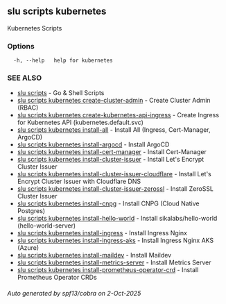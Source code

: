 ## slu scripts kubernetes

Kubernetes Scripts

### Options

```
  -h, --help   help for kubernetes
```

### SEE ALSO

* [slu scripts](slu_scripts.md)	 - Go & Shell Scripts
* [slu scripts kubernetes create-cluster-admin](slu_scripts_kubernetes_create-cluster-admin.md)	 - Create Cluster Admin (RBAC)
* [slu scripts kubernetes create-kubernetes-api-ingress](slu_scripts_kubernetes_create-kubernetes-api-ingress.md)	 - Create Ingress for Kubernetes API (kubernetes.default.svc)
* [slu scripts kubernetes install-all](slu_scripts_kubernetes_install-all.md)	 - Install All (Ingress, Cert-Manager, ArgoCD)
* [slu scripts kubernetes install-argocd](slu_scripts_kubernetes_install-argocd.md)	 - Install ArgoCD
* [slu scripts kubernetes install-cert-manager](slu_scripts_kubernetes_install-cert-manager.md)	 - Install Cert-Manager
* [slu scripts kubernetes install-cluster-issuer](slu_scripts_kubernetes_install-cluster-issuer.md)	 - Install Let's Encrypt Cluster Issuer
* [slu scripts kubernetes install-cluster-issuer-cloudflare](slu_scripts_kubernetes_install-cluster-issuer-cloudflare.md)	 - Install Let's Encrypt Cluster Issuer with Cloudflare DNS
* [slu scripts kubernetes install-cluster-issuer-zerossl](slu_scripts_kubernetes_install-cluster-issuer-zerossl.md)	 - Install ZeroSSL Cluster Issuer
* [slu scripts kubernetes install-cnpg](slu_scripts_kubernetes_install-cnpg.md)	 - Install CNPG (Cloud Native Postgres)
* [slu scripts kubernetes install-hello-world](slu_scripts_kubernetes_install-hello-world.md)	 - Install sikalabs/hello-world (hello-world-server)
* [slu scripts kubernetes install-ingress](slu_scripts_kubernetes_install-ingress.md)	 - Install Ingress Nginx
* [slu scripts kubernetes install-ingress-aks](slu_scripts_kubernetes_install-ingress-aks.md)	 - Install Ingress Nginx AKS (Azure)
* [slu scripts kubernetes install-maildev](slu_scripts_kubernetes_install-maildev.md)	 - Install Maildev
* [slu scripts kubernetes install-metrics-server](slu_scripts_kubernetes_install-metrics-server.md)	 - Install Metrics Server
* [slu scripts kubernetes install-prometheus-operator-crd](slu_scripts_kubernetes_install-prometheus-operator-crd.md)	 - Install Prometheus Operator CRDs

###### Auto generated by spf13/cobra on 2-Oct-2025
